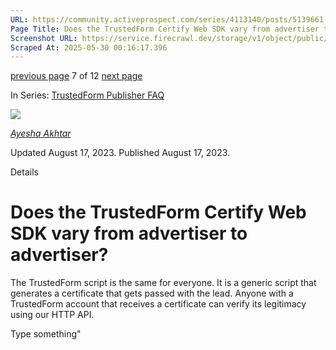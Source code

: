 ```yaml
---
URL: https://community.activeprospect.com/series/4113140/posts/5139661-does-the-trustedform-certify-web-sdk-vary-from-advertiser-to-advertiser
Page Title: Does the TrustedForm Certify Web SDK vary from advertiser to advertiser?
Screenshot URL: https://service.firecrawl.dev/storage/v1/object/public/media/screenshot-52c437ae-909a-4f64-9387-546023cec5a9.png
Scraped At: 2025-05-30 00:16:17.396
---
```


[previous page](https://community.activeprospect.com/series/4113140/posts/5139644-why-can-t-i-just-pass-the-data-without-using-trustedform) 7 of 12 [next page](https://community.activeprospect.com/series/4113140/posts/5139654-can-i-implement-trustedform-with-dynamic-forms)

In Series: [TrustedForm Publisher FAQ](https://community.activeprospect.com/series/4113140-trustedform-publisher-faq)

[![](https://content2.bloomfire.com/avatars/users/1966401/thumb/thumbnail.png?f=1692038964&Expires=1748567771&Signature=a5Mg4iPFUmbYPAPBg6nobsdHGRxTr0gGUMSRjd-W4zr-kcOcJuo4bkFN9ARy04C~8FCf-FK3w0zpCk~eqL61QxZtCCN97B0BH7IR1OzrggMJUGAMV-fG0COp0S-OvF3A5GhIKFW4F9joxx2PILWCWXJU09irnWc4TrxgDs2BqhQh3FPK41R6GbuPSGl8DKHqiQknnbC-cSZcXxIX03EfNZ~FeHUcg30A-8dWti0j97V4fz4Ju4O6ZKSU74kd7MYwnTAMVpIFds8438mj1SBsRpF1dekYRuAZ~PA6kICFTFPojP6-CunJhDcI1LkqiDWfhW1UCh8pMPiJVv9OlkBC0A__&Key-Pair-Id=APKAIDFCFZ2UHE5LPIUA)](https://community.activeprospect.com/memberships/9624817-ayesha-akhtar)

[_Ayesha Akhtar_](https://community.activeprospect.com/memberships/9624817-ayesha-akhtar)

Updated August 17, 2023. Published August 17, 2023.

Details

# Does the TrustedForm Certify Web SDK vary from advertiser to advertiser?

The TrustedForm script is the same for everyone. It is a generic script that generates a certificate that gets passed with the lead. Anyone with a TrustedForm account that receives a certificate can verify its legitimacy using our HTTP API.

Type something"

